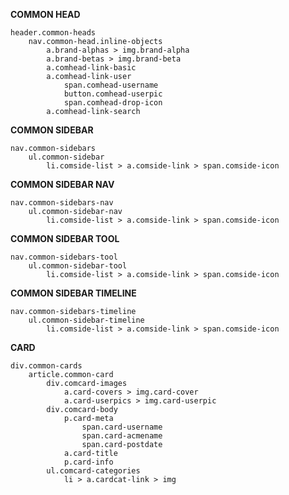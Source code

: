 **COMMON HEAD**

    header.common-heads
        nav.common-head.inline-objects
            a.brand-alphas > img.brand-alpha
            a.brand-betas > img.brand-beta
            a.comhead-link-basic
            a.comhead-link-user
                span.comhead-username
                button.comhead-userpic
                span.comhead-drop-icon
            a.comhead-link-search


**COMMON SIDEBAR**

    nav.common-sidebars
        ul.common-sidebar
            li.comside-list > a.comside-link > span.comside-icon


**COMMON SIDEBAR NAV**

    nav.common-sidebars-nav
        ul.common-sidebar-nav
            li.comside-list > a.comside-link > span.comside-icon


**COMMON SIDEBAR TOOL**

    nav.common-sidebars-tool
        ul.common-sidebar-tool
            li.comside-list > a.comside-link > span.comside-icon


**COMMON SIDEBAR TIMELINE**

    nav.common-sidebars-timeline
        ul.common-sidebar-timeline
            li.comside-list > a.comside-link > span.comside-icon


**CARD**

    div.common-cards
        article.common-card
            div.comcard-images
                a.card-covers > img.card-cover
                a.card-userpics > img.card-userpic
            div.comcard-body
                p.card-meta
                    span.card-username
                    span.card-acmename
                    span.card-postdate
                a.card-title
                p.card-info
            ul.comcard-categories
                li > a.cardcat-link > img

